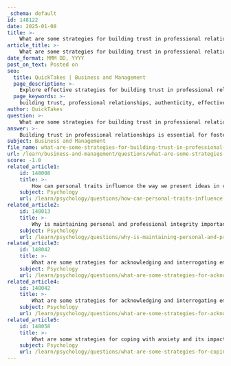 ```yaml
---
_schema: default
id: 148122
date: 2025-01-08
title: >-
    What are some strategies for building trust in professional relationships?
article_title: >-
    What are some strategies for building trust in professional relationships?
date_format: MMM DD, YYYY
post_on_text: Posted on
seo:
  title: QuickTakes | Business and Management
  page_description: >-
    Explore effective strategies for building trust in professional relationships, enhancing collaboration, communication, and workplace dynamics.
  page_keywords: >-
    building trust, professional relationships, authenticity, effective communication, inclusivity, clear expectations, open dialogue, team-building, accountability, team dynamics, support, consistency
author: QuickTakes
question: >-
    What are some strategies for building trust in professional relationships?
answer: >-
    Building trust in professional relationships is essential for fostering collaboration, enhancing communication, and improving overall workplace dynamics. Here are some effective strategies to build trust in these relationships:\n\n1. **Be Authentic and Reliable**: Authenticity is key to establishing trust. When you are genuine in your interactions and consistently follow through on your commitments, colleagues and clients will see you as dependable. This reliability fosters a sense of security in the relationship.\n\n2. **Effective Communication**: Clear and open communication is crucial. This includes not only articulating your thoughts and ideas clearly but also practicing active listening. Engaging in meaningful conversations and being present during discussions can significantly enhance trust.\n\n3. **Foster Inclusivity and Diversity**: Embracing diverse perspectives and creating an inclusive environment can strengthen professional relationships. When team members feel respected and valued for their unique contributions, it builds mutual trust and respect.\n\n4. **Set Clear Expectations**: Clearly communicating roles, responsibilities, and expectations helps to establish a foundation of trust. When everyone understands what is expected of them, it reduces ambiguity and fosters accountability.\n\n5. **Encourage Open Dialogue**: Create an environment where team members feel comfortable sharing their thoughts and concerns. Encouraging open dialogue helps to address issues before they escalate and reinforces trust among colleagues.\n\n6. **Participate in Team-Building Activities**: Engaging in team-building exercises can help strengthen relationships. These activities create shared experiences that foster camaraderie and trust among team members.\n\n7. **Demonstrate Accountability**: Taking responsibility for your actions and decisions is vital in building trust. When you hold yourself accountable, it encourages others to do the same, creating a culture of trust and integrity.\n\n8. **Observe and Address Team Dynamics**: Pay attention to how team members interact. Identifying areas where trust may be lacking allows you to address issues proactively and strengthen relationships.\n\n9. **Be Supportive and Offer Help**: Being available to support colleagues and offering assistance when needed can significantly enhance trust. It shows that you care about their success and well-being.\n\n10. **Maintain Consistency**: Consistency in your behavior and communication style helps to build trust over time. When colleagues know what to expect from you, it reinforces their confidence in your reliability.\n\nBy implementing these strategies, you can create a trusting environment that enhances professional relationships and contributes to a more productive and positive workplace.
subject: Business and Management
file_name: what-are-some-strategies-for-building-trust-in-professional-relationships.md
url: /learn/business-and-management/questions/what-are-some-strategies-for-building-trust-in-professional-relationships
score: -1.0
related_article1:
    id: 148008
    title: >-
        How can personal traits influence the way we present ideas in conversations?
    subject: Psychology
    url: /learn/psychology/questions/how-can-personal-traits-influence-the-way-we-present-ideas-in-conversations
related_article2:
    id: 148013
    title: >-
        Why is maintaining personal and professional integrity important, and what are the consequences of compromising it?
    subject: Psychology
    url: /learn/psychology/questions/why-is-maintaining-personal-and-professional-integrity-important-and-what-are-the-consequences-of-compromising-it
related_article3:
    id: 148042
    title: >-
        What are some strategies for acknowledging and interrogating emotions to ensure emotional safety?
    subject: Psychology
    url: /learn/psychology/questions/what-are-some-strategies-for-acknowledging-and-interrogating-emotions-to-ensure-emotional-safety
related_article4:
    id: 148042
    title: >-
        What are some strategies for acknowledging and interrogating emotions to ensure emotional safety?
    subject: Psychology
    url: /learn/psychology/questions/what-are-some-strategies-for-acknowledging-and-interrogating-emotions-to-ensure-emotional-safety
related_article5:
    id: 148058
    title: >-
        What are some strategies for coping with anxiety and its impact on conversations?
    subject: Psychology
    url: /learn/psychology/questions/what-are-some-strategies-for-coping-with-anxiety-and-its-impact-on-conversations
---
```


&nbsp;